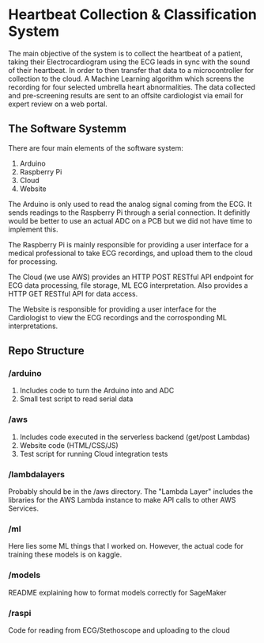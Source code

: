 # Heartbeat Collection & Classification System

The main objective of the system is to collect the heartbeat of a patient, taking their Electrocardiogram using the ECG leads in sync with the sound of their heartbeat. In order to then transfer that data to a microcontroller for collection to the cloud. A Machine Learning algorithm which screens the recording for four selected umbrella heart abnormalities. The data collected and pre-screening results are sent to an offsite cardiologist via email for expert review on a web portal.

## The Software Systemm

There are four main elements of the software system:  
1. Arduino
2. Raspberry Pi
3. Cloud
4. Website

The Arduino is only used to read the analog signal coming from the ECG. It sends readings to the Raspberry Pi through a serial connection. It definitly would be better to use an actual ADC on a PCB but we did not have time to implement this. 

The Raspberry Pi is mainly responsible for providing a user interface for a medical professional to take ECG recordings, and upload them to the cloud for processing. 

The Cloud (we use AWS) provides an HTTP POST RESTful API endpoint for ECG data processing, file storage, ML ECG interpretation. Also provides a HTTP GET RESTful API for data access.

The Website is responsible for providing a user interface for the Cardiologist to view the ECG recordings and the corrosponding ML interpretations.

## Repo Structure
### /arduino
1. Includes code to turn the Arduino into and ADC
2. Small test script to read serial data

### /aws
1. Includes code executed in the serverless backend (get/post Lambdas)
2. Website code (HTML/CSS/JS)
3. Test script for running Cloud integration tests

### /lambdalayers
Probably should be in the /aws directory. The "Lambda Layer" includes the libraries for the AWS Lambda instance to make API calls to other AWS Services.

### /ml
Here lies some ML things that I worked on. However, the actual code for training these models is on kaggle.

### /models
README explaining how to format models correctly for SageMaker

### /raspi
Code for reading from ECG/Stethoscope and uploading to the cloud